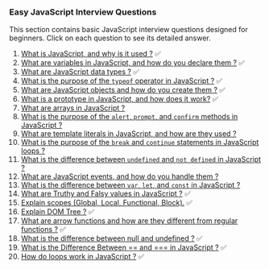 ### Easy JavaScript Interview Questions

This section contains basic JavaScript interview questions designed for beginners. Click on each question to see its detailed answer.

1.  [What is JavaScript, and why is it used ?](What-is-JavaScript.md) ✅
2.  [What are variables in JavaScript, and how do you declare them ?](Variables-in-JS.md) ✅
3.  [What are JavaScript data types ?](JavaScript-data-types.md) ✅
4.  [What is the purpose of the `typeof` operator in JavaScript ?](Typeof-operator-in-JS.md) ✅
5.  [What are JavaScript objects and how do you create them ?](JavaScript-objects.md) ✅
6.  [What is a prototype in JavaScript, and how does it work?](JavaScript-prototype.md) ✅
7.  [What are arrays in JavaScript ?](Arrays-in-JS.md)
8.  [What is the purpose of the `alert`, `prompt`, and `confirm` methods in JavaScript ?](Alert-prompt-confirm.md)
9.  [What are template literals in JavaScript, and how are they used ?](Template-literals-in-JS.md)
10. [What is the purpose of the `break` and `continue` statements in JavaScript loops ?](Break-and-continue-in-loops.md)
11. [What is the difference between `undefined` and `not defined` in JavaScript ?](Undefined-vs-not-defined.md)
12. [What are JavaScript events, and how do you handle them ?](JavaScript-events.md)
13. [What is the difference between `var`, `let`, and `const` in JavaScript ?](Difference-between-var-let-const.md)
14. [What are Truthy and Falsy values in JavaScript ?](Truthy-and-Falsy.md) ✅
15. [Explain scopes (Global, Local, Functional, Block).](Explain-scopes.md) ✅
16. [Explain DOM Tree ?](Explain-DOM-Tree.md) ✅
17. [What are arrow functions and how are they different from regular functions ?](What-are-arrow-functions.md) ✅
18. [What is the difference between null and undefined ?](Difference-between-null-and-undefined.md) ✅
19. [What is the Difference Between == and === in JavaScript ?](Difference-between-equality-and-strict-equality.md) ✅
20. [How do loops work in JavaScript ?](How-loops-work-in-JS.md) ✅
